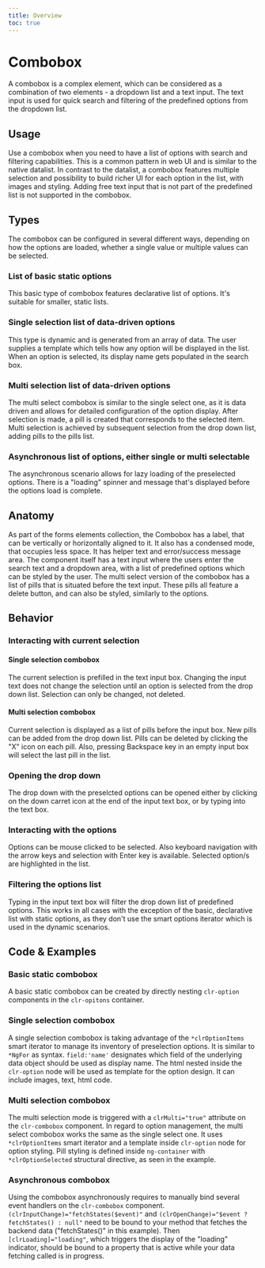 ```yaml
---
title: Overview
toc: true
---
```


# Combobox

A combobox is a complex element, which can be considered as a combination of two elements - a dropdown list and a text input. The text input is used for quick search and filtering of the predefined options from the dropdown list.

## Usage

Use a combobox when you need to have a list of options with search and filtering capabilities. This is a common pattern in web UI and is similar to the native datalist. In contrast to the datalist, a combobox features multiple selection and possibility to build richer UI for each option in the list, with images and styling. Adding free text input that is not part of the predefined list is not supported in the combobox.

## Types

The combobox can be configured in several different ways, depending on how the options are loaded, whether a single value or multiple values can be selected.

### List of basic static options

<ClrRow>
<ClrCol>
<p>
This basic type of combobox features declarative list of options. It's suitable for smaller, static lists.
</p>
</ClrCol>
<ClrCol>
<DocInset>
<ClrImage title="Basic Combobox" src="/images/components/combobox/combobox-simple.png" />
</DocInset>
</ClrCol>
</ClrRow>

### Single selection list of data-driven options

<ClrRow>
<ClrCol>
<p>
This type is dynamic and is generated from an array of data. The user supplies a template which tells how any option will be displayed in the list. When an option is selected, its display name gets populated in the search box.
</p>
</ClrCol>
<ClrCol>
<DocInset>
<ClrImage title="Single Selection Combobox" src="/images/components/combobox/combobox-single.png" />
</DocInset>
</ClrCol>
</ClrRow>

### Multi selection list of data-driven options

<ClrRow>
<ClrCol>
<p>
The multi select combobox is similar to the single select one, as it is data driven and allows for detailed configuration of the option display. After selection is made, a pill is created that corresponds to the selected item. Multi selection is achieved by subsequent selection from the drop down list, adding pills to the pills list.
</p>
</ClrCol>
<ClrCol>
<DocInset>
<ClrImage title="Multi Selection Combobox" src="/images/components/combobox/combobox-multi.png" />
</DocInset>
</ClrCol>
</ClrRow>

### Asynchronous list of options, either single or multi selectable

<ClrRow>
<ClrCol>
<p>
The asynchronous scenario allows for lazy loading of the preselected options. There is a "loading" spinner and message that's displayed before the options load is complete.
</p>
</ClrCol>
<ClrCol>
<DocInset>
<ClrImage title="Asynchronous Combobox" src="/images/components/combobox/combobox-async.png" />
</DocInset>
</ClrCol>
</ClrRow>

## Anatomy

<ClrRow>
<ClrCol>
<p>
As part of the forms elements collection, the Combobox has a label, that can be vertically or horizontally aligned to it. It also has a condensed mode, that occupies less space.
It has helper text and error/success message area. The component itself has a text input where the users enter the search text and a dropdown area, with a list of predefined options which can be styled by the user. The multi select version of the combobox has a list of pills that is situated before the text input. These pills all feature a delete button, and can also be styled, similarly to the options.
</p>
</ClrCol>
<ClrCol>
<DocInset>
<ClrImage title="Combobox Anatomy" src="/images/components/combobox/combobox-anatomy.png" />
</DocInset>
</ClrCol>
</ClrRow>

## Behavior

### Interacting with current selection

#### Single selection combobox

The current selection is prefilled in the text input box. Changing the input text does not change the selection until an option is selected from the drop down list. Selection can only be changed, not deleted.

#### Multi selection combobox

Current selection is displayed as a list of pills before the input box. New pills can be added from the drop down list. Pills can be deleted by clicking the "X" icon on each pill. Also, pressing Backspace key in an empty input box will select the last pill in the list.

### Opening the drop down

The drop down with the preselcted options can be opened either by clicking on the down carret icon at the end of the input text box, or by typing into the text box.

### Interacting with the options

Options can be mouse clicked to be selected. Also keyboard navigation with the arrow keys and selection with Enter key is available.
Selected option/s are highlighted in the list.

### Filtering the options list

Typing in the input text box will filter the drop down list of predefined options. This works in all cases with the exception of the basic, declarative list with static options, as they don't use the smart options iterator which is used in the dynamic scenarios.

## Code & Examples

### Basic static combobox

<ClrRow>
<ClrCol>
<p>
A basic static combobox can be created by directly nesting <code>clr-option</code> components in the <code>clr-opitons</code> container.
</p>
</ClrCol>
<ClrCol>
<DocInset>
<ClrImage title="Basic Combobox" src="/images/components/combobox/combobox-simple.png" />
</DocInset>
</ClrCol>
</ClrRow>
<doc-demo src="/demos/combobox/basic.html"/></doc-demo>

### Single selection combobox

<ClrRow>
<ClrCol>
<p>
A single selection combobox is taking advantage of the <code>*clrOptionItems</code> smart iterator to manage its inventory of preselection options. It is similar to <code>*NgFor</code> as syntax. <code>field:'name'</code> designates which field of the underlying data object should be used as display name. The html nested inside the <code>clr-option</code> node will be used as template for the option design. It can include images, text, html code.
</p>
</ClrCol>
<ClrCol>
<DocInset>
<ClrImage title="Single Selection Combobox" src="/images/components/combobox/combobox-single.png" />
</DocInset>
</ClrCol>
</ClrRow>
<doc-demo src="/demos/combobox/single.html"/></doc-demo>

### Multi selection combobox

<ClrRow>
<ClrCol>
<p>
The multi selection mode is triggered with a <code>clrMulti="true"</code> attribute on the <code>clr-combobox</code> component.
In regard to option management, the multi select combobox works the same as the single select one. It uses <code>*clrOptionItems</code> smart iterator and a template inside <code>clr-option</code> node for option styling.
Pill styling is defined inside <code>ng-container</code> with <code>*clrOptionSelected</code> structural directive, as seen in the example.

</p>
</ClrCol>
<ClrCol>
<DocInset>
<ClrImage title="Single Selection Combobox" src="/images/components/combobox/combobox-multi.png" />
</DocInset>
</ClrCol>
</ClrRow>
<doc-demo src="/demos/combobox/multi.html"/></doc-demo>

### Asynchronous combobox

<ClrRow>
<ClrCol>
<p>
Using the combobox asynchronously requires to manually bind several event handlers on the <code>clr-combobox</code> component.
<code>(clrInputChange)="fetchStates($event)"</code> and <code>(clrOpenChange)="$event ? fetchStates() : null"</code> need to be bound to your method that fetches the backend data ("fetchStates()" in this example). Then <code>[clrLoading]="loading"</code>, which triggers the display of the "loading" indicator, should be bound to a property that is active while your data fetching called is in progress.

</p>
</ClrCol>
<ClrCol>
<DocInset>
<ClrImage title="Async Combobox" src="/images/components/combobox/combobox-async.png" />
</DocInset>
</ClrCol>
</ClrRow>
<doc-demo src="/demos/combobox/async.html"/></doc-demo>

